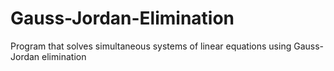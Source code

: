 # Gauss-Jordan-Elimination
Program that solves simultaneous systems of linear equations using Gauss-Jordan elimination
